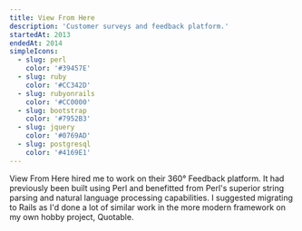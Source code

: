 ```yaml
---
title: View From Here
description: 'Customer surveys and feedback platform.'
startedAt: 2013
endedAt: 2014
simpleIcons:
  - slug: perl
    color: '#39457E'
  - slug: ruby
    color: '#CC342D'
  - slug: rubyonrails
    color: '#CC0000'
  - slug: bootstrap
    color: '#7952B3'
  - slug: jquery
    color: '#0769AD'
  - slug: postgresql
    color: '#4169E1'
---
```


View From Here hired me to work on their 360° Feedback platform. It had previously been built using Perl and benefitted from Perl's superior string parsing and natural language processing capabilities. I suggested migrating to Rails as I'd done a lot of similar work in the more modern framework on my own hobby project, Quotable.

<map-view latitude='54.3691' longitude='-3.0759' zoom='13'></map-view>
